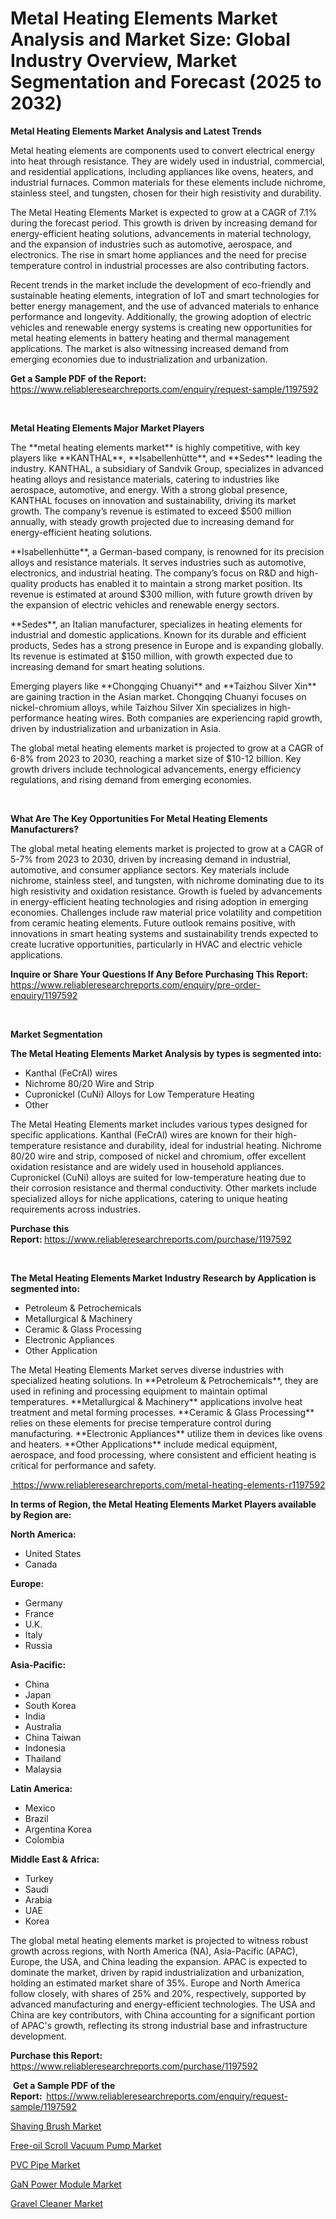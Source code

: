 <p><h1>Metal Heating Elements Market Analysis and Market Size: Global Industry Overview, Market Segmentation and Forecast (2025 to 2032)</h1></p><p><strong>Metal Heating Elements Market Analysis and Latest Trends</strong></p>
<p><p>Metal heating elements are components used to convert electrical energy into heat through resistance. They are widely used in industrial, commercial, and residential applications, including appliances like ovens, heaters, and industrial furnaces. Common materials for these elements include nichrome, stainless steel, and tungsten, chosen for their high resistivity and durability.</p><p>The Metal Heating Elements Market is expected to grow at a CAGR of 7.1% during the forecast period. This growth is driven by increasing demand for energy-efficient heating solutions, advancements in material technology, and the expansion of industries such as automotive, aerospace, and electronics. The rise in smart home appliances and the need for precise temperature control in industrial processes are also contributing factors.</p><p>Recent trends in the market include the development of eco-friendly and sustainable heating elements, integration of IoT and smart technologies for better energy management, and the use of advanced materials to enhance performance and longevity. Additionally, the growing adoption of electric vehicles and renewable energy systems is creating new opportunities for metal heating elements in battery heating and thermal management applications. The market is also witnessing increased demand from emerging economies due to industrialization and urbanization.</p></p>
<p><strong>Get a Sample PDF of the Report:&nbsp;</strong> <a href="https://www.reliableresearchreports.com/enquiry/request-sample/1197592?utm_campaign=112&utm_medium=2&utm_source=Github&utm_content=ia&utm_term=26012025&utm_id=metal-heating-elements">https://www.reliableresearchreports.com/enquiry/request-sample/1197592</a></p>
<p>&nbsp;</p>
<p><strong>Metal Heating Elements Major Market Players</strong></p>
<p><p>The **metal heating elements market** is highly competitive, with key players like **KANTHAL**, **Isabellenhütte**, and **Sedes** leading the industry. KANTHAL, a subsidiary of Sandvik Group, specializes in advanced heating alloys and resistance materials, catering to industries like aerospace, automotive, and energy. With a strong global presence, KANTHAL focuses on innovation and sustainability, driving its market growth. The company’s revenue is estimated to exceed $500 million annually, with steady growth projected due to increasing demand for energy-efficient heating solutions.</p><p>**Isabellenhütte**, a German-based company, is renowned for its precision alloys and resistance materials. It serves industries such as automotive, electronics, and industrial heating. The company’s focus on R&D and high-quality products has enabled it to maintain a strong market position. Its revenue is estimated at around $300 million, with future growth driven by the expansion of electric vehicles and renewable energy sectors.</p><p>**Sedes**, an Italian manufacturer, specializes in heating elements for industrial and domestic applications. Known for its durable and efficient products, Sedes has a strong presence in Europe and is expanding globally. Its revenue is estimated at $150 million, with growth expected due to increasing demand for smart heating solutions.</p><p>Emerging players like **Chongqing Chuanyi** and **Taizhou Silver Xin** are gaining traction in the Asian market. Chongqing Chuanyi focuses on nickel-chromium alloys, while Taizhou Silver Xin specializes in high-performance heating wires. Both companies are experiencing rapid growth, driven by industrialization and urbanization in Asia.</p><p>The global metal heating elements market is projected to grow at a CAGR of 6-8% from 2023 to 2030, reaching a market size of $10-12 billion. Key growth drivers include technological advancements, energy efficiency regulations, and rising demand from emerging economies.</p></p>
<p>&nbsp;</p>
<p><strong>What Are The Key Opportunities For Metal Heating Elements Manufacturers?</strong></p>
<p><p>The global metal heating elements market is projected to grow at a CAGR of 5-7% from 2023 to 2030, driven by increasing demand in industrial, automotive, and consumer appliance sectors. Key materials include nichrome, stainless steel, and tungsten, with nichrome dominating due to its high resistivity and oxidation resistance. Growth is fueled by advancements in energy-efficient heating technologies and rising adoption in emerging economies. Challenges include raw material price volatility and competition from ceramic heating elements. Future outlook remains positive, with innovations in smart heating systems and sustainability trends expected to create lucrative opportunities, particularly in HVAC and electric vehicle applications.</p></p>
<p><strong>Inquire or Share Your Questions If Any Before Purchasing This Report:</strong> <a href="https://www.reliableresearchreports.com/enquiry/pre-order-enquiry/1197592?utm_campaign=112&utm_medium=2&utm_source=Github&utm_content=ia&utm_term=26012025&utm_id=metal-heating-elements">https://www.reliableresearchreports.com/enquiry/pre-order-enquiry/1197592</a></p>
<p>&nbsp;</p>
<p><strong>Market Segmentation</strong></p>
<p><strong>The Metal Heating Elements Market Analysis by types is segmented into:</strong></p>
<p><ul><li>Kanthal (FeCrAl) wires</li><li>Nichrome 80/20 Wire and Strip</li><li>Cupronickel (CuNi) Alloys for Low Temperature Heating</li><li>Other</li></ul></p>
<p><p>The Metal Heating Elements market includes various types designed for specific applications. Kanthal (FeCrAl) wires are known for their high-temperature resistance and durability, ideal for industrial heating. Nichrome 80/20 wire and strip, composed of nickel and chromium, offer excellent oxidation resistance and are widely used in household appliances. Cupronickel (CuNi) alloys are suited for low-temperature heating due to their corrosion resistance and thermal conductivity. Other markets include specialized alloys for niche applications, catering to unique heating requirements across industries.</p></p>
<p><strong>Purchase this Report:&nbsp;</strong><a href="https://www.reliableresearchreports.com/purchase/1197592?utm_campaign=112&utm_medium=2&utm_source=Github&utm_content=ia&utm_term=26012025&utm_id=metal-heating-elements">https://www.reliableresearchreports.com/purchase/1197592</a></p>
<p>&nbsp;</p>
<p><strong>The Metal Heating Elements Market Industry Research by Application is segmented into:</strong></p>
<p><ul><li>Petroleum & Petrochemicals</li><li>Metallurgical & Machinery</li><li>Ceramic & Glass Processing</li><li>Electronic Appliances</li><li>Other Application</li></ul></p>
<p><p>The Metal Heating Elements Market serves diverse industries with specialized heating solutions. In **Petroleum & Petrochemicals**, they are used in refining and processing equipment to maintain optimal temperatures. **Metallurgical & Machinery** applications involve heat treatment and metal forming processes. **Ceramic & Glass Processing** relies on these elements for precise temperature control during manufacturing. **Electronic Appliances** utilize them in devices like ovens and heaters. **Other Applications** include medical equipment, aerospace, and food processing, where consistent and efficient heating is critical for performance and safety.</p></p>
<p><a href="https://www.reliableresearchreports.com/metal-heating-elements-r1197592?utm_campaign=112&utm_medium=2&utm_source=Github&utm_content=ia&utm_term=26012025&utm_id=metal-heating-elements">&nbsp;https://www.reliableresearchreports.com/metal-heating-elements-r1197592</a></p>
<p><strong>In terms of Region, the Metal Heating Elements Market Players available by Region are:</strong></p>
<p>
    <p> <strong> North America: </strong>
        <ul>
            <li>United States</li>
            <li>Canada</li>
        </ul>
        </p> 
    <p> <strong> Europe: </strong>
        <ul>
            <li>Germany</li>
            <li>France</li>
            <li>U.K.</li>
            <li>Italy</li>
            <li>Russia</li>
        </ul>
        </p> 
    <p> <strong> Asia-Pacific: </strong>
        <ul>
            <li>China</li>
            <li>Japan</li>
            <li>South Korea</li>
            <li>India</li>
            <li>Australia</li>
            <li>China Taiwan</li>
            <li>Indonesia</li>
            <li>Thailand</li>
            <li>Malaysia</li>
        </ul>
        </p> 
    <p> <strong> Latin America: </strong>
        <ul>
            <li>Mexico</li>
            <li>Brazil</li>
            <li>Argentina Korea</li>
            <li>Colombia</li>
        </ul>
        </p> 
    <p> <strong> Middle East & Africa: </strong>
        <ul>
            <li>Turkey</li>
            <li>Saudi</li>
            <li>Arabia</li>
            <li>UAE</li>
            <li>Korea</li>
        </ul>
    </p>
    </p>
<p><p>The global metal heating elements market is projected to witness robust growth across regions, with North America (NA), Asia-Pacific (APAC), Europe, the USA, and China leading the expansion. APAC is expected to dominate the market, driven by rapid industrialization and urbanization, holding an estimated market share of 35%. Europe and North America follow closely, with shares of 25% and 20%, respectively, supported by advanced manufacturing and energy-efficient technologies. The USA and China are key contributors, with China accounting for a significant portion of APAC's growth, reflecting its strong industrial base and infrastructure development.</p></p>
<p><strong>Purchase this Report: </strong><a href="https://www.reliableresearchreports.com/purchase/1197592?utm_campaign=112&utm_medium=2&utm_source=Github&utm_content=ia&utm_term=26012025&utm_id=metal-heating-elements">https://www.reliableresearchreports.com/purchase/1197592</a></p>
<p>&nbsp;<strong>Get a Sample PDF of the Report:&nbsp;&nbsp;</strong><a href="https://www.reliableresearchreports.com/enquiry/request-sample/1197592?utm_campaign=112&utm_medium=2&utm_source=Github&utm_content=ia&utm_term=26012025&utm_id=metal-heating-elements">https://www.reliableresearchreports.com/enquiry/request-sample/1197592</a></p>
<p><strong></strong></p>
<p><p><a href="https://www.linkedin.com/pulse/global-shaving-brush-market-insights-size-share-trends-growth-rn7me?utm_campaign=112&utm_medium=2&utm_source=Github&utm_content=ia&utm_term=26012025&utm_id=metal-heating-elements">Shaving Brush Market</a></p><p><a href="https://www.linkedin.com/pulse/analyzing-free-oil-scroll-vacuum-pump-market-worth-projected-ixpje?utm_campaign=112&utm_medium=2&utm_source=Github&utm_content=ia&utm_term=26012025&utm_id=metal-heating-elements">Free-oil Scroll Vacuum Pump Market</a></p><p><a href="https://www.linkedin.com/pulse/revenue-forecast-pvc-pipe-industry-115-cagr-from-2025-2032-enihe?utm_campaign=112&utm_medium=2&utm_source=Github&utm_content=ia&utm_term=26012025&utm_id=metal-heating-elements">PVC Pipe Market</a></p><p><a href="https://www.linkedin.com/pulse/gan-power-module-market-overview-global-trends-future-prospects-5gg4e?utm_campaign=112&utm_medium=2&utm_source=Github&utm_content=ia&utm_term=26012025&utm_id=metal-heating-elements">GaN Power Module Market</a></p><p><a href="https://www.linkedin.com/pulse/exploring-72-growth-gravel-cleaner-market-2032-key-trends-qpk9c?utm_campaign=112&utm_medium=2&utm_source=Github&utm_content=ia&utm_term=26012025&utm_id=metal-heating-elements">Gravel Cleaner Market</a></p></p>